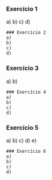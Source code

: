 ### Exercício 1
a)
b)
c) 
d)

```
### Exercício 2
a)
b)
c) 
d)

```
### Exercício 3
a)
b)

```
### Exercício 4
a)
b)
c) 
d)

```
### Exercício 5
a)
b)
c) 
d)
e)

```
### Exercício 6
a)
b)
c) 
d)